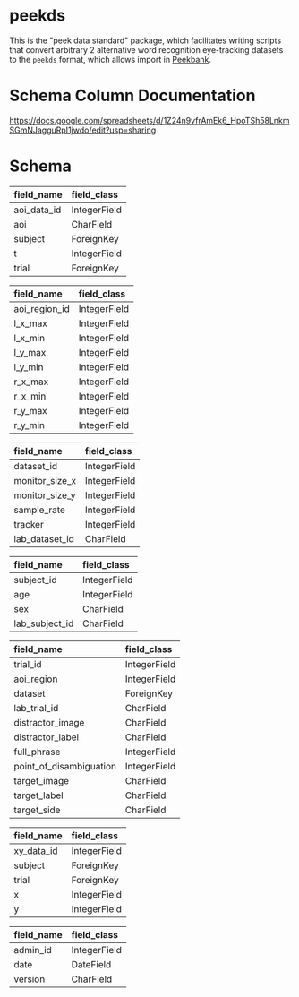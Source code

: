 # peekds

This is the "peek data standard" package, which facilitates writing scripts that convert arbitrary 2 alternative word recognition eye-tracking datasets to the `peekds` format, which allows import in [Peekbank](http://peekbank.stanford.edu). 

# Schema Column Documentation

https://docs.google.com/spreadsheets/d/1Z24n9vfrAmEk6_HpoTSh58LnkmSGmNJagguRpI1jwdo/edit?usp=sharing

# Schema 

|field_name  |field_class  |
|:-----------|:------------|
|aoi_data_id |IntegerField |
|aoi         |CharField    |
|subject     |ForeignKey   |
|t           |IntegerField |
|trial       |ForeignKey   |


|field_name    |field_class  |
|:-------------|:------------|
|aoi_region_id |IntegerField |
|l_x_max       |IntegerField |
|l_x_min       |IntegerField |
|l_y_max       |IntegerField |
|l_y_min       |IntegerField |
|r_x_max       |IntegerField |
|r_x_min       |IntegerField |
|r_y_max       |IntegerField |
|r_y_min       |IntegerField |


|field_name     |field_class  |
|:--------------|:------------|
|dataset_id     |IntegerField |
|monitor_size_x |IntegerField |
|monitor_size_y |IntegerField |
|sample_rate    |IntegerField |
|tracker        |IntegerField |
|lab_dataset_id |CharField    |


|field_name     |field_class  |
|:--------------|:------------|
|subject_id     |IntegerField |
|age            |IntegerField |
|sex            |CharField    |
|lab_subject_id |CharField    |


|field_name              |field_class  |
|:-----------------------|:------------|
|trial_id                |IntegerField |
|aoi_region              |IntegerField |
|dataset                 |ForeignKey   |
|lab_trial_id            |CharField    |
|distractor_image        |CharField    |
|distractor_label        |CharField    |
|full_phrase             |IntegerField |
|point_of_disambiguation |IntegerField |
|target_image            |CharField    |
|target_label            |CharField    |
|target_side             |CharField    |


|field_name |field_class  |
|:----------|:------------|
|xy_data_id |IntegerField |
|subject    |ForeignKey   |
|trial      |ForeignKey   |
|x          |IntegerField |
|y          |IntegerField |


|field_name |field_class  |
|:----------|:------------|
|admin_id   |IntegerField |
|date       |DateField    |
|version    |CharField    |
